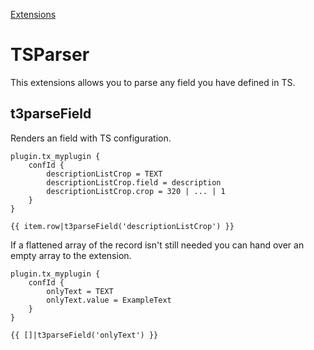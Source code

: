 [Extensions](../extensions.md)

# TSParser

This extensions allows you to parse any field you have defined in TS.

## t3parseField

Renders an field with TS configuration.

```
plugin.tx_myplugin {
    confId {
        descriptionListCrop = TEXT
        descriptionListCrop.field = description
        descriptionListCrop.crop = 320 | ... | 1
    }
}
```

```twig
{{ item.row|t3parseField('descriptionListCrop') }}
```


If a flattened array of the record isn't still needed you can hand over an empty array to the extension.

```
plugin.tx_myplugin {
    confId {
        onlyText = TEXT
        onlyText.value = ExampleText
    }
}
```

```twig
{{ []|t3parseField('onlyText') }}
```
